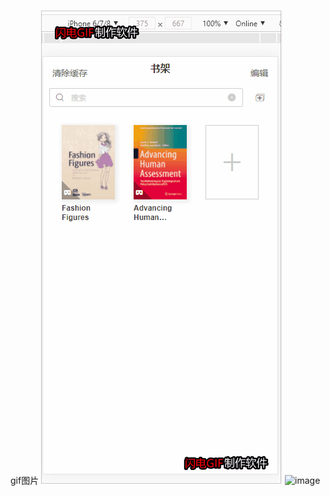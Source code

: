 ###
gif图片
![image](https://github.com/hejunixng/image/blob/master/%E5%88%97%E8%A1%A8.gif) 
![image](https://github.com/MaiEmily/map/blob/master/public/image/20190528145810708.png)
